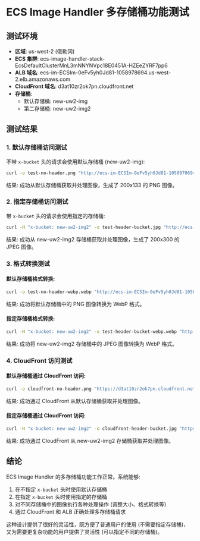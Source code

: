# ECS Image Handler 多存储桶功能测试

## 测试环境

- **区域**: us-west-2 (俄勒冈)
- **ECS 集群**: ecs-image-handler-stack-EcsDefaultClusterMnL3mNNYNVpc18E0451A-HZEeZYRF7pp6
- **ALB 域名**: ecs-im-ECSIm-0eFv5yh0Jd81-1058978694.us-west-2.elb.amazonaws.com
- **CloudFront 域名**: d3at10zr2ok7pn.cloudfront.net
- **存储桶**:
  - 默认存储桶: new-uw2-img
  - 第二存储桶: new-uw2-img2

## 测试结果

### 1. 默认存储桶访问测试

不带 `x-bucket` 头的请求会使用默认存储桶 (new-uw2-img):

```bash
curl -o test-no-header.png "http://ecs-im-ECSIm-0eFv5yh0Jd81-1058978694.us-west-2.elb.amazonaws.com/test-image.png?x-oss-process=image/resize,w_200,h_150"
```

结果: 成功从默认存储桶获取并处理图像，生成了 200x133 的 PNG 图像。

### 2. 指定存储桶访问测试

带 `x-bucket` 头的请求会使用指定的存储桶:

```bash
curl -H "x-bucket: new-uw2-img2" -o test-header-bucket.jpg "http://ecs-im-ECSIm-0eFv5yh0Jd81-1058978694.us-west-2.elb.amazonaws.com/test-image.jpg?x-oss-process=image/resize,w_400,h_300"
```

结果: 成功从 new-uw2-img2 存储桶获取并处理图像，生成了 200x300 的 JPEG 图像。

### 3. 格式转换测试

#### 默认存储桶格式转换:

```bash
curl -o test-no-header-webp.webp "http://ecs-im-ECSIm-0eFv5yh0Jd81-1058978694.us-west-2.elb.amazonaws.com/test-image.png?x-oss-process=image/format,webp"
```

结果: 成功将默认存储桶中的 PNG 图像转换为 WebP 格式。

#### 指定存储桶格式转换:

```bash
curl -H "x-bucket: new-uw2-img2" -o test-header-bucket-webp.webp "http://ecs-im-ECSIm-0eFv5yh0Jd81-1058978694.us-west-2.elb.amazonaws.com/test-image.jpg?x-oss-process=image/format,webp"
```

结果: 成功将 new-uw2-img2 存储桶中的 JPEG 图像转换为 WebP 格式。

### 4. CloudFront 访问测试

#### 默认存储桶通过 CloudFront 访问:

```bash
curl -o cloudfront-no-header.png "https://d3at10zr2ok7pn.cloudfront.net/test-image.png?x-oss-process=image/resize,w_200,h_150"
```

结果: 成功通过 CloudFront 从默认存储桶获取并处理图像。

#### 指定存储桶通过 CloudFront 访问:

```bash
curl -H "x-bucket: new-uw2-img2" -o cloudfront-header-bucket.jpg "https://d3at10zr2ok7pn.cloudfront.net/test-image.jpg?x-oss-process=image/resize,w_400,h_300"
```

结果: 成功通过 CloudFront 从 new-uw2-img2 存储桶获取并处理图像。

## 结论

ECS Image Handler 的多存储桶功能工作正常。系统能够:

1. 在不指定 `x-bucket` 头时使用默认存储桶
2. 在指定 `x-bucket` 头时使用指定的存储桶
3. 对不同存储桶中的图像执行各种处理操作 (调整大小、格式转换等)
4. 通过 CloudFront 和 ALB 正确处理多存储桶请求

这种设计提供了很好的灵活性，既方便了普通用户的使用 (不需要指定存储桶)，又为需要更复杂功能的用户提供了灵活性 (可以指定不同的存储桶)。
